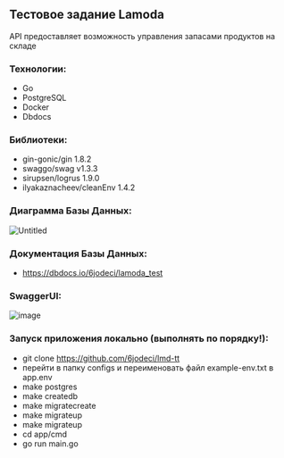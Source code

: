 ## Тестовое задание Lamoda

API предоставляет возможность управления запасами продуктов на складе

### Технологии:
- Go
- PostgreSQL
- Docker
- Dbdocs

### Библиотеки:
- gin-gonic/gin 1.8.2
- swaggo/swag v1.3.3
- sirupsen/logrus 1.9.0
- ilyakaznacheev/cleanEnv 1.4.2

### Диаграмма Базы Данных:
![Untitled](https://user-images.githubusercontent.com/65400970/219599773-fb08868d-00cd-4e3c-baab-d231532da420.png)

### Документация Базы Данных:
- https://dbdocs.io/6jodeci/lamoda_test

### SwaggerUI:
![image](https://user-images.githubusercontent.com/65400970/219967009-707d8dd7-9335-40f5-b83d-63f3668de439.png)

### Запуск приложения локально (выполнять по порядку!):
- git clone https://github.com/6jodeci/lmd-tt 
- перейти в папку configs и переименовать файл example-env.txt в app.env
- make postgres
- make createdb
- make migratecreate
- make migrateup
- make migrateup
- cd app/cmd 
- go run main.go